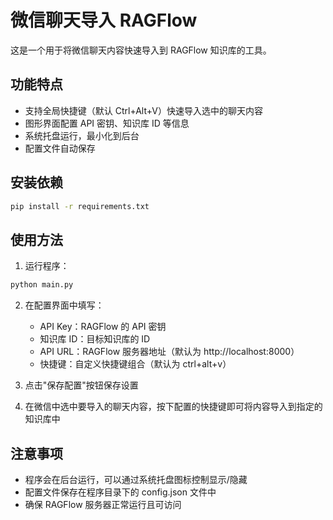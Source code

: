 # 微信聊天导入 RAGFlow

这是一个用于将微信聊天内容快速导入到 RAGFlow 知识库的工具。

## 功能特点

- 支持全局快捷键（默认 Ctrl+Alt+V）快速导入选中的聊天内容
- 图形界面配置 API 密钥、知识库 ID 等信息
- 系统托盘运行，最小化到后台
- 配置文件自动保存

## 安装依赖

```bash
pip install -r requirements.txt
```

## 使用方法

1. 运行程序：
```bash
python main.py
```

2. 在配置界面中填写：
   - API Key：RAGFlow 的 API 密钥
   - 知识库 ID：目标知识库的 ID
   - API URL：RAGFlow 服务器地址（默认为 http://localhost:8000）
   - 快捷键：自定义快捷键组合（默认为 ctrl+alt+v）

3. 点击"保存配置"按钮保存设置

4. 在微信中选中要导入的聊天内容，按下配置的快捷键即可将内容导入到指定的知识库中

## 注意事项

- 程序会在后台运行，可以通过系统托盘图标控制显示/隐藏
- 配置文件保存在程序目录下的 config.json 文件中
- 确保 RAGFlow 服务器正常运行且可访问
